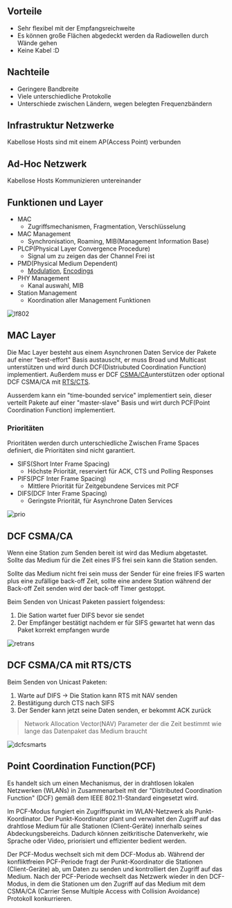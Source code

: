 ## Vorteile

- Sehr flexibel mit der Empfangsreichweite
- Es können große Flächen abgedeckt werden da Radiowellen durch Wände gehen
- Keine Kabel :D

## Nachteile

- Geringere Bandbreite
- Viele unterschiedliche Protokolle
- Unterschiede zwischen Ländern, wegen belegten Frequenzbändern

## Infrastruktur Netzwerke

Kabellose Hosts sind mit einem AP(Access Point) verbunden

## Ad-Hoc Netzwerk

Kabellose Hosts Kommunizieren untereinander


## Funktionen und Layer

- MAC
	- Zugriffsmechanismen, Fragmentation, Verschlüsselung
- MAC Management
	- Synchronisation, Roaming, MIB(Management Information Base)
- PLCP(Physical Layer Convergence Procedure)
	- Signal um zu zeigen das der Channel Frei ist
- PMD(Physical Medium Dependent)
	- [Modulation](Modulation.md), [Encodings](Encodings.md)
- PHY Management
	- Kanal auswahl, MIB
- Station Management
	- Koordination aller Management Funktionen

![lf802](lf802.png)

## MAC Layer

Die Mac Layer besteht aus einem Asynchronen Daten Service der Pakete auf einer "best-effort" Basis austauscht, er muss Broad und Multicast unterstützen und wird durch DCF(Distriubuted Coordination Function) implementiert. Außerdem muss er DCF [CSMA/CA](Random%20Access.md#CSMA%20with%20Collision%20Avioadance%20(CSMA/CA%20802.11))unterstützen oder optional DCF CSMA/CA mit [RTS/CTS](Random%20Access.md#^f3976f).

Ausserdem kann ein "time-bounded service" implementiert sein, dieser verteilt Pakete auf einer "master-slave" Basis und wirt durch PCF(Point Coordination Function) implementiert.


### Prioritäten
Prioritäten werden durch unterschiedliche Zwischen Frame Spaces definiert, die Prioritäten sind nicht garantiert.

- SIFS(Short Inter Frame Spacing)
	- Höchste Priorität, reserviert für ACK, CTS und Polling Responses
- PIFS(PCF Inter Frame Spacing)
	- Mittlere Priorität für Zeitgebundene Services mit PCF
- DIFS(DCF Inter Frame Spacing)
	- Geringste Priorität, für Asynchrone Daten Services

![prio](prio.png)


## DCF CSMA/CA

Wenn eine Station zum Senden bereit ist wird das Medium abgetastet. Sollte das Medium für die Zeit eines IFS frei sein kann die Station senden.

Sollte das Medium nicht frei sein muss der Sender für eine freies IFS warten plus eine zufällige back-off Zeit, sollte eine andere Station während der Back-off Zeit senden wird der back-off Timer gestoppt.

Beim Senden von Unicast Paketen passiert folgendess:

1. Die Sation wartet fuer DIFS bevor sie sendet
2. Der Empfänger bestätigt nachdem er für SIFS gewartet hat wenn das Paket korrekt empfangen wurde

![retrans](retrans.png)



## DCF CSMA/CA mit RTS/CTS

Beim Senden von Unicast Paketen:

1. Warte auf DIFS -> Die Station kann RTS mit NAV senden
2. Bestätigung durch CTS nach SIFS
3. Der Sender kann jetzt seine Daten senden, er bekommt ACK zurück


> Network Allocation Vector(NAV)
> Parameter der die Zeit bestimmt wie lange das Datenpaket das Medium braucht


![dcfcsmarts](dcfcsmarts.png)


## Point Coordination Function(PCF)

Es handelt sich um einen Mechanismus, der in drahtlosen lokalen Netzwerken (WLANs) in Zusammenarbeit mit der "Distributed Coordination Function" (DCF) gemäß dem IEEE 802.11-Standard eingesetzt wird.

Im PCF-Modus fungiert ein Zugriffspunkt im WLAN-Netzwerk als Punkt-Koordinator. Der Punkt-Koordinator plant und verwaltet den Zugriff auf das drahtlose Medium für alle Stationen (Client-Geräte) innerhalb seines Abdeckungsbereichs. Dadurch können zeitkritische Datenverkehr, wie Sprache oder Video, priorisiert und effizienter bedient werden.

Der PCF-Modus wechselt sich mit dem DCF-Modus ab. Während der konfliktfreien PCF-Periode fragt der Punkt-Koordinator die Stationen (Client-Geräte) ab, um Daten zu senden und kontrolliert den Zugriff auf das Medium. Nach der PCF-Periode wechselt das Netzwerk wieder in den DCF-Modus, in dem die Stationen um den Zugriff auf das Medium mit dem CSMA/CA (Carrier Sense Multiple Access with Collision Avoidance) Protokoll konkurrieren.